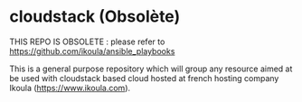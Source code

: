 cloudstack (Obsolète)
======================

THIS REPO IS OBSOLETE : please refer to https://github.com/ikoula/ansible_playbooks

This is a general purpose repository which will group any resource aimed
at be used with cloudstack based cloud hosted at french hosting company
Ikoula (https://www.ikoula.com).

